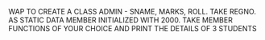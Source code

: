 WAP TO CREATE A CLASS ADMIN - SNAME, MARKS, ROLL. TAKE REGNO. AS STATIC DATA MEMBER INITIALIZED WITH 2000. TAKE MEMBER FUNCTIONS OF YOUR CHOICE AND PRINT THE DETAILS OF 3 STUDENTS

